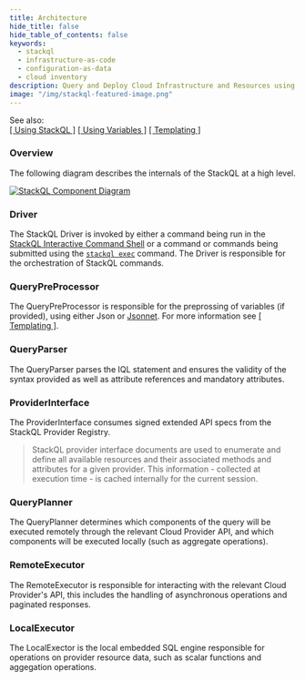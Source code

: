 ```yaml
---
title: Architecture
hide_title: false
hide_table_of_contents: false
keywords:
  - stackql
  - infrastructure-as-code
  - configuration-as-data
  - cloud inventory
description: Query and Deploy Cloud Infrastructure and Resources using SQL
image: "/img/stackql-featured-image.png"
---
```


See also:  
[[ Using StackQL ]](/docs/getting-started/using-stackql) [[ Using Variables ]](/docs/getting-started/variables) [[ Templating ]](/docs/getting-started/templating)

### Overview

The following diagram describes the internals of the StackQL at a high level.

[![StackQL Component Diagram](/img/stackql-component-diagram.svg)](/img/stackql-component-diagram.png)

### Driver
The StackQL Driver is invoked by either a command being run in the [StackQL Interactive Command Shell](/docs/command-line-usage/shell) or a command or commands being submitted using the [`stackql exec`](/docs/command-line-usage/exec) command. The Driver is responsible for the orchestration of StackQL commands. 

### QueryPreProcessor
The QueryPreProcessor is responsible for the preprossing of variables (if provided), using either Json or [Jsonnet](https://jsonnet.org/).  For more information see [[ Templating ]](/docs/getting-started/templating).

### QueryParser
The QueryParser parses the IQL statement and ensures the validity of the syntax provided as well as attribute references and mandatory attributes. 

### ProviderInterface
The ProviderInterface consumes signed extended API specs from the StackQL Provider Registry.

> StackQL provider interface documents are used to enumerate and define all available resources and their associated methods and attributes for a given provider.  This information - collected at execution time - is cached internally for the current session.

### QueryPlanner
The QueryPlanner determines which components of the query will be executed remotely through the relevant Cloud Provider API, and which components will be executed locally (such as aggregate operations).

### RemoteExecutor
The RemoteExecutor is responsible for interacting with the relevant Cloud Provider's API, this includes the handling of asynchronous operations and paginated responses.

### LocalExecutor
The LocalExector is the local embedded SQL engine responsible for operations on provider resource data, such as scalar functions and aggegation operations.